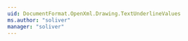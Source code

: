 ```yaml
---
uid: DocumentFormat.OpenXml.Drawing.TextUnderlineValues
ms.author: "soliver"
manager: "soliver"
---
```

